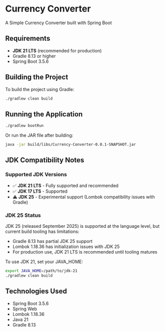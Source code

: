 # Currency Converter

A Simple Currency Converter built with Spring Boot

## Requirements

- **JDK 21 LTS** (recommended for production)
- Gradle 8.13 or higher
- Spring Boot 3.5.6

## Building the Project

To build the project using Gradle:

```bash
./gradlew clean build
```

## Running the Application

```bash
./gradlew bootRun
```

Or run the JAR file after building:

```bash
java -jar build/libs/Currency-Converter-0.0.1-SNAPSHOT.jar
```

## JDK Compatibility Notes

### Supported JDK Versions

- ✅ **JDK 21 LTS** - Fully supported and recommended
- ✅ **JDK 17 LTS** - Supported
- ⚠️ **JDK 25** - Experimental support (Lombok compatibility issues with Gradle)

### JDK 25 Status

JDK 25 (released September 2025) is supported at the language level, but current build tooling has limitations:

- Gradle 8.13 has partial JDK 25 support
- Lombok 1.18.36 has initialization issues with JDK 25
- For production use, JDK 21 LTS is recommended until tooling matures

To use JDK 21, set your JAVA_HOME:

```bash
export JAVA_HOME=/path/to/jdk-21
./gradlew clean build
```

## Technologies Used

- Spring Boot 3.5.6
- Spring Web
- Lombok 1.18.36
- Java 21
- Gradle 8.13